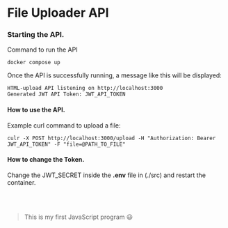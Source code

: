 # File Uploader API

### Starting the API.
Command to run the API
```
docker compose up
```
Once the API is successfully running, a message like this will be displayed:
```
HTML-upload API listening on http://localhost:3000
Generated JWT API Token: JWT_API_TOKEN
```

#### How to use the API.
Example curl command to upload a file:
```
culr -X POST http://localhost:3000/upload -H "Authorization: Bearer JWT_API_TOKEN" -F "file=@PATH_TO_FILE"
```
#### How to change the Token.
Change the JWT_SECRET inside the **.env** file in (./src) and restart the container.

<br><br>
> This is my first JavaScript program 😃
